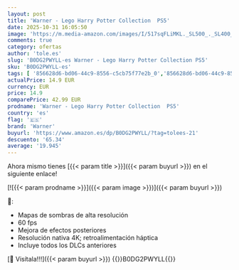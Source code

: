 ```yaml
---
layout: post
title: 'Warner - Lego Harry Potter Collection  PS5'
date: 2025-10-31 16:05:50
image: 'https://m.media-amazon.com/images/I/517sqFLiMKL._SL500_._SL400_.jpg'
comments: true
category: ofertas
author: 'tole.es'
slug: 'B0DG2PWYLL-es Warner - Lego Harry Potter Collection PS5'
sku: 'B0DG2PWYLL-es'
tags: [ '856628d6-bd06-44c9-8556-c5cb75f77e2b_0','856628d6-bd06-44c9-8556-c5cb75f77e2b_2201','856628d6-bd06-44c9-8556-c5cb75f77e2b_3601','856628d6-bd06-44c9-8556-c5cb75f77e2b_401','Arborist Merchandising Root','Hardware y juegos para PlayStation 5','Juegos para PlayStation 5','Preventa de Videojuegos','Self Service','Special Features Stores','Tienda de consolas y videojuegos infantiles','Videojuegos','Videojuegos más esperados','ps5','warner','🇪🇸', ]
actualPrice: 14.9 EUR
currency: EUR
price: 14.9
comparePrice: 42.99 EUR
prodname: 'Warner - Lego Harry Potter Collection  PS5'
country: 'es'
flag: '🇪🇸'
brand: 'Warner'
buyurl: 'https://www.amazon.es/dp/B0DG2PWYLL/?tag=tolees-21'
descuento: '65.34'
average: '19.945'
---
```


Ahora mismo tienes [{{< param title >}}]({{< param buyurl >}}) en el siguiente enlace!

[![{{< param prodname >}}]({{< param image >}})]({{< param buyurl >}})

🔎:

- Mapas de sombras de alta resolución
- 60 fps
- Mejora de efectos posteriores
- Resolución nativa 4K; retroalimentación háptica
- Incluye todos los DLCs anteriores

[🛒 Visítala!!!]({{< param buyurl >}})
{{<world>}}B0DG2PWYLL{{</world>}}
